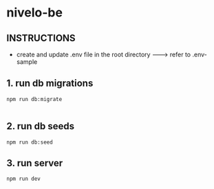 # nivelo-be

## INSTRUCTIONS

- create and update .env file in the root directory ---> refer to .env-sample

## 1. run db migrations

```
npm run db:migrate


```

## 2. run db seeds

```
npm run db:seed

```

## 3. run server

```
npm run dev

```
